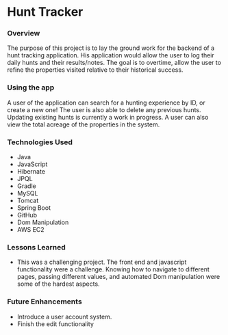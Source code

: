 # Hunt Tracker

### Overview
The purpose of this project is to lay the ground work for the backend of a hunt tracking application. His application would allow the user to log their daily hunts and their results/notes. The goal is to overtime, allow the user to refine the properties visited relative to their historical success.

### Using the app
A user of the application can search for a hunting experience by ID, or create a new one! The user is also able to delete any previous hunts. Updating existing hunts is currently a work in progress. A user can also view the total acreage of the properties in the system.

### Technologies Used
* Java
* JavaScript
* Hibernate
* JPQL
* Gradle
* MySQL
* Tomcat
* Spring Boot
* GitHub
* Dom Manipulation
* AWS EC2

### Lessons Learned
* This was a challenging project. The front end and javascript functionality were a challenge. Knowing how to navigate to different pages, passing different values, and automated Dom manipulation were some of the hardest aspects.

### Future Enhancements
* Introduce a user account system.
* Finish the edit functionality
